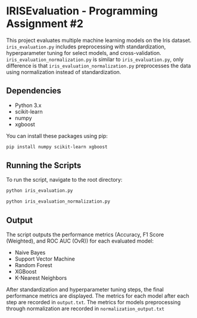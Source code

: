 # IRISEvaluation - Programming Assignment #2

This project evaluates multiple machine learning models on the Iris dataset. `iris_evaluation.py` includes preprocessing with standardization, hyperparameter tuning for select models, and cross-validation. `iris_evaluation_normalization.py` is similar to `iris_evaluation.py`, only difference is that `iris_evaluation_normalization.py` preprocesses the data using normalization instead of standardization.

## Dependencies

- Python 3.x
- scikit-learn
- numpy
- xgboost

You can install these packages using pip:

```bash
pip install numpy scikit-learn xgboost
```

## Running the Scripts

To run the script, navigate to the root directory:

```bash
python iris_evaluation.py
```

```bash
python iris_evaluation_normalization.py
```

## Output

The script outputs the performance metrics (Accuracy, F1 Score (Weighted), and ROC AUC (OvR)) for each evaluated model:

- Naive Bayes
- Support Vector Machine
- Random Forest
- XGBoost
- K-Nearest Neighbors

After standardization and hyperparameter tuning steps, the final performance metrics are displayed. The metrics for each model after each step are recorded in `output.txt`. The metrics for models preprocessing through normalization are recorded in `normalization_output.txt`